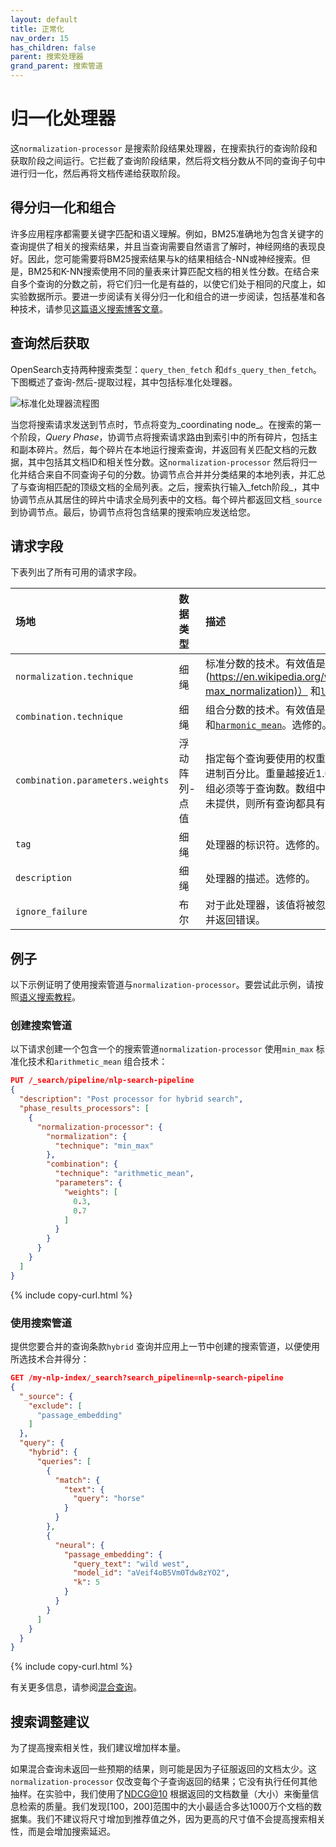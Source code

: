 ```yaml
---
layout: default
title: 正常化
nav_order: 15
has_children: false
parent: 搜索处理器
grand_parent: 搜索管道
---
```


# 归一化处理器

这`normalization-processor` 是搜索阶段结果处理器，在搜索执行的查询阶段和获取阶段之间运行。它拦截了查询阶段结果，然后将文档分数从不同的查询子句中进行归一化，然后再将文档传递给获取阶段。

## 得分归一化和组合

许多应用程序都需要关键字匹配和语义理解。例如，BM25准确地为包含关键字的查询提供了相关的搜索结果，并且当查询需要自然语言了解时，神经网络的表现良好。因此，您可能需要将BM25搜索结果与k的结果相结合-NN或神经搜索。但是，BM25和K-NN搜索使用不同的量表来计算匹配文档的相关性分数。在结合来自多个查询的分数之前，将它们归一化是有益的，以使它们处于相同的尺度上，如实验数据所示。要进一步阅读有关得分归一化和组合的进一步阅读，包括基准和各种技术，请参见[这篇语义搜索博客文章](https://opensearch.org/blog/semantic-science-benchmarks/)。

## 查询然后获取

OpenSearch支持两种搜索类型：`query_then_fetch` 和`dfs_query_then_fetch`。下图概述了查询-然后-提取过程，其中包括标准化处理器。

![标准化处理器流程图]({{site.url}}{{site.baseurl}}/images/normalization-processor.png)

当您将搜索请求发送到节点时，节点将变为_coordinating node_。在搜索的第一个阶段，_Query Phase_，协调节点将搜索请求路由到索引中的所有碎片，包括主和副本碎片。然后，每个碎片在本地运行搜索查询，并返回有关匹配文档的元数据，其中包括其文档ID和相关性分数。这`normalization-processor` 然后将归一化并结合来自不同查询子句的分数。协调节点合并并分类结果的本地列表，并汇总了与查询相匹配的顶级文档的全局列表。之后，搜索执行输入_fetch阶段_，其中协调节点从其居住的碎片中请求全局列表中的文档。每个碎片都返回文档`_source` 到协调节点。最后，协调节点将包含结果的搜索响应发送给您。

## 请求字段

下表列出了所有可用的请求字段。

场地| 数据类型| 描述
:--- | :--- | :---
`normalization.technique` | 细绳| 标准分数的技术。有效值是[`min_max`](https://en.wikipedia.org/wiki/Feature_scaling#Rescaling_(min-max_normalization)） 和[`l2`](https://en.wikipedia.org/wiki/Cosine_similarity#L2-normalized_Euclidean_distance)。选修的。默认为`min_max`。
`combination.technique` | 细绳| 组合分数的技术。有效值是[`arithmetic_mean`](https://en.wikipedia.org/wiki/Arithmetic_mean)，[`geometric_mean`](https://en.wikipedia.org/wiki/Geometric_mean)， 和[`harmonic_mean`](https://en.wikipedia.org/wiki/Harmonic_mean)。选修的。默认为`arithmetic_mean`。
`combination.parameters.weights` | 浮动阵列-点值| 指定每个查询要使用的权重。有效值在[0.0，1.0]范围内，表示十进制百分比。重量越接近1.0，对查询的重量就越多。在`weights` 数组必须等于查询数。数组中的值的总和必须等于1.0。选修的。如果未提供，则所有查询都具有相等的重量。
`tag` | 细绳| 处理器的标识符。选修的。
`description` | 细绳| 处理器的描述。选修的。
`ignore_failure` | 布尔| 对于此处理器，该值将被忽略。如果处理器失败，管道总是会失败并返回错误。

## 例子

以下示例证明了使用搜索管道与`normalization-processor`。要尝试此示例，请按照[语义搜索教程]({{site.url}}{{site.baseurl}}/ml-commons-plugin/semantic-search#tutorial)。

### 创建搜索管道

以下请求创建一个包含一个的搜索管道`normalization-processor` 使用`min_max` 标准化技术和`arithmetic_mean` 组合技术：

```json
PUT /_search/pipeline/nlp-search-pipeline
{
  "description": "Post processor for hybrid search",
  "phase_results_processors": [
    {
      "normalization-processor": {
        "normalization": {
          "technique": "min_max"
        },
        "combination": {
          "technique": "arithmetic_mean",
          "parameters": {
            "weights": [
              0.3,
              0.7
            ]
          }
        }
      }
    }
  ]
}
```
{% include copy-curl.html %}

### 使用搜索管道

提供您要合并的查询条款`hybrid` 查询并应用上一节中创建的搜索管道，以便使用所选技术合并得分：

```json
GET /my-nlp-index/_search?search_pipeline=nlp-search-pipeline
{
  "_source": {
    "exclude": [
      "passage_embedding"
    ]
  },
  "query": {
    "hybrid": {
      "queries": [
        {
          "match": {
            "text": {
              "query": "horse"
            }
          }
        },
        {
          "neural": {
            "passage_embedding": {
              "query_text": "wild west",
              "model_id": "aVeif4oB5Vm0Tdw8zYO2",
              "k": 5
            }
          }
        }
      ]
    }
  }
}
```
{% include copy-curl.html %}

有关更多信息，请参阅[混合查询]({{site.url}}{{site.baseurl}}/query-dsl/compound/hybrid/)。

## 搜索调整建议

为了提高搜索相关性，我们建议增加样本量。

如果混合查询未返回一些预期的结果，则可能是因为子征服返回的文档太少。这`normalization-processor` 仅改变每个子查询返回的结果；它没有执行任何其他抽样。在实验中，我们使用了[NDCG@10](https://en.wikipedia.org/wiki/Discounted_cumulative_gain) 根据返回的文档数量（大小）来衡量信息检索的质量。我们发现[100，200]范围中的大小最适合多达1000万个文档的数据集。我们不建议将尺寸增加到推荐值之外，因为更高的尺寸值不会提高搜索相关性，而是会增加搜索延迟。

